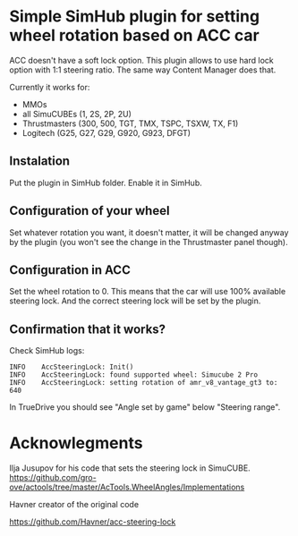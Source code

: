 # Simple SimHub plugin for setting wheel rotation based on ACC car

ACC doesn't have a soft lock option. This plugin allows to use hard
lock option with 1:1 steering ratio. The same way Content Manager does
that.

Currently it works for:
- MMOs
- all SimuCUBEs (1, 2S, 2P, 2U)
- Thrustmasters (300, 500, TGT, TMX, TSPC, TSXW, TX, F1)
- Logitech (G25, G27, G29, G920, G923, DFGT)

## Instalation

Put the plugin in SimHub folder. Enable it in SimHub.

## Configuration of your wheel

Set whatever rotation you want, it doesn't matter, it will be changed
anyway by the plugin (you won't see the change in the Thrustmaster
panel though).

## Configuration in ACC

Set the wheel rotation to 0. This means that the car will use 100%
available steering lock. And the correct steering lock will be set by
the plugin.

## Confirmation that it works?

Check SimHub logs:

	INFO	AccSteeringLock: Init()
	INFO	AccSteeringLock: found supported wheel: Simucube 2 Pro
	INFO	AccSteeringLock: setting rotation of amr_v8_vantage_gt3 to: 640

In TrueDrive you should see "Angle set by game" below "Steering range".

# Acknowlegments

Ilja Jusupov for his code that sets the steering lock in SimuCUBE.  
https://github.com/gro-ove/actools/tree/master/AcTools.WheelAngles/Implementations

Havner creator of the original code

https://github.com/Havner/acc-steering-lock

<!-- Local Variables: -->
<!-- delete-trailing-whitespace-on-save: nil -->
<!-- End: -->
